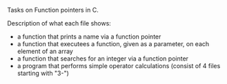 Tasks on Function pointers in C.

Description of what each file shows:

- a function that prints a name via a function pointer
- a function that executees a function, given as a parameter, on each element of an array
- a function that searches for an integer via a function pointer
- a program that performs simple operator calculations (consist of 4 files starting with "3-")

